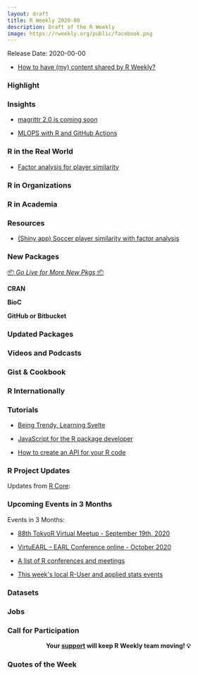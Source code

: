 ```yaml
---
layout: draft
title: R Weekly 2020-00
description: Draft of the R Weekly
image: https://rweekly.org/public/facebook.png
---
```


Release Date: 2020-00-00

+ [How to have (my) content shared by R Weekly?](https://github.com/rweekly/rweekly.org#how-to-have-my-content-shared-by-r-weekly)


###  Highlight



### Insights

+ [magrittr 2.0 is coming soon](https://www.tidyverse.org/blog/2020/08/magrittr-2-0/)

+ [MLOPS with R and GitHub Actions](https://blog.revolutionanalytics.com/2020/08/mlops-with-r-and-github-actions.html)

### R in the Real World

+ [Factor analysis for player similarity](https://eoin-obrien.com/2020/08/24/factor-analysis-for-player-similarity/)

###  R in Organizations



###  R in Academia



###  Resources

+ [(Shiny app) Soccer player similarity with factor analysis](https://eoinobrien.shinyapps.io/factoranalysis/)

###  New Packages

<p class="added-hostname"><a href="https://rweekly.org/live" target="_blank" class="externalLink">📦 <i>Go Live for More New Pkgs</i> 📦</a></p>

**CRAN**



**BioC**



**GitHub or Bitbucket**



### Updated Packages



###  Videos and Podcasts



### Gist & Cookbook



### R Internationally



###  Tutorials

+ [Being Trendy, Learning Svelte](https://maya.rbind.io/post/2020/being-trendy-learning-svelte/)

+ [JavaScript for the R package developer](https://blog.r-hub.io/2020/08/25/js-r/)

+ [How to create an API for your R code](https://theautomatic.net/2020/08/17/how-to-create-an-api-for-your-r-code/)

<!--<div class="post-more-begin></div><div class="post-more-end"></div>-->

###  R Project Updates

Updates from [R Core](http://developer.r-project.org/blosxom.cgi/R-devel/NEWS):


###  Upcoming Events in 3 Months

Events in 3 Months:

+ [88th TokyoR Virtual Meetup - September 19th, 2020](https://tokyor.connpass.com/)

+ [VirtuEARL – EARL Conference online - October 2020](https://www.mango-solutions.com/virtuearl-earl-conference-online-2020/)

+ [A list of R conferences and meetings](https://jumpingrivers.github.io/meetingsR/events.html)

+ [This week's local R-User and applied stats events](https://community.rstudio.com/c/irl)


### Datasets

### Jobs




###  Call for Participation


<p class="hide-support added-hostname support-rweekly" style="text-align: center;font-weight: bold;">Your <a class="non-visited externalLink" href="https://www.patreon.com/rweekly" onclick="pas(this)">support</a> will keep R Weekly team moving! 💡</p>

###  Quotes of the Week
